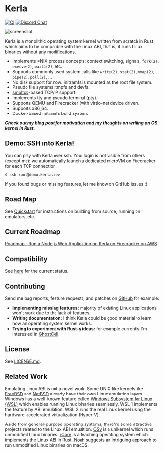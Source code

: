 # Kerla
[![CI](https://github.com/nuta/kerla/actions/workflows/ci.yml/badge.svg?branch=main)](https://github.com/nuta/kerla/actions/workflows/ci.yml)
[![Discord Chat](https://img.shields.io/discord/904705655095582752?logo=discord&style=social)](https://discord.gg/6Pu4ujpp6h)

![screenshot](screenshot.png)

Kerla is a monolithic operating system kernel written from scratch in Rust which aims to be
compatible with the Linux ABI, that is, it runs Linux binaries without any modifications.

- Implements *NIX process concepts: context switching, signals, `fork(2)`, `execve(2)`, `wait4(2)`, etc.
- Supports commonly used system calls like `write(2)`, `stat(2)`, `mmap(2)`, `pipe(2)`, `poll(2)`, ...
- No disk support for now: initramfs is mounted as the root file system.
- Pseudo file systems: tmpfs and devfs.
- [smoltcp](https://github.com/smoltcp-rs/smoltcp)-based TCP/IP support.
- Implements tty and pseudo terminal (pty).
- Supports QEMU and Firecracker (with virtio-net device driver).
- Supports x86_64.
- Docker-based initramfs build system.

***Check out [my blog post](https://seiya.me/writing-linux-clone-in-rust) for motivation and my thoughts on writing an OS kernel in Rust.***

## Demo: SSH into Kerla!

You can play with Kerla over ssh. Your login is not visible from others (except
me): we automatically launch a dedicated microVM on Firecracker for each TCP
connection.

```
$ ssh root@demo.kerla.dev
```

If you found bugs or missing features, let me know on GitHub issues :)

## Road Map

See [Quickstart](https://kerla.dev/docs/quickstart.html) for instructions on building from source, running on emulators, etc.

## Current Roadmap
[Roadmap - Run a Node.js Web Application on Kerla on Firecracker on AWS](https://github.com/nuta/kerla/projects/1)

## Compatibility

See [here](https://github.com/nuta/kerla/blob/main/Documentation/compatibility.md) for the current status.

## Contributing

Send me bug reports, feature requests, and patches on [GitHub](https://github.com/nuta/kerla) for example:

- **Implementing missing features:** majority of existing Linux applications won't work due to the lack of features.
- **Writing documentation:** I think Kerla could be good material to learn how an operating system kernel works.
- **Trying to experiment with Rust-y ideas:** for example currently I'm interested in [GhostCell](http://plv.mpi-sws.org/rustbelt/ghostcell/).

## License

See [LICENSE.md](https://github.com/nuta/kerla/blob/main/LICENSE.md).

## Related Work

Emulating Linux ABI is not a novel work. Some UNIX-like kernels like [FreeBSD](https://docs.freebsd.org/en_US.ISO8859-1/articles/linux-emulation/article.html) and [NetBSD](https://www.netbsd.org/docs/guide/en/chap-linux.html) already have their own Linux emulation layers. Windows has a well-known feature called [Windows Subsystem for Linux (WSL)](https://github.com/microsoft/WSL) which enables running Linux binaries seamlessly. WSL 1 implements the feature by ABI emulation. WSL 2 runs the real Linux kernel using the hardware-accelerated virtualization (Hyper-V).

Aside from general-purpose operating systems, there're some attractive projects related to the Linux ABI emualtion. [OSv](https://github.com/cloudius-systems/osv/wiki/OSv-Linux-ABI-Compatibility) is a unikernel which runs unmodified Linux binaries. [rCore](https://github.com/rcore-os/rCore) is a teaching operating system which implements the Linux ABI in Rust. [Noah](https://dl.acm.org/doi/10.1145/3381052.3381327) suggests an intriguing approach to run unmodified Linux binaries on macOS.
